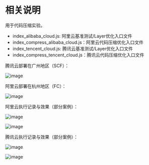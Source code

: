 # 相关说明

用于代码压缩实验。

- index_alibaba_cloud.js: 阿里云基准测试/Layer优化入口文件
- index_compress_alibaba_cloud.js：阿里云代码压缩优化入口文件
- index_tencent_cloud.js: 腾讯云基准测试/Layer优化入口文件
- index_compress_tencent_cloud.js：腾讯云代码压缩优化入口文件

腾讯云部署在广州地区（SCF）：

![image](https://github.com/anycodes/compress-lab/assets/21079031/120271d2-41e5-45ed-bcb6-0b96299738f4)

阿里云部署在杭州地区（FC）：

![image](https://github.com/anycodes/compress-lab/assets/21079031/2c55fee9-6b00-4a5a-9b34-6c35d32f1596)

阿里云执行记录与效果（部分案例）：

![image](https://github.com/anycodes/compress-lab/assets/21079031/d1e11c3e-c407-4e58-a40f-ed317f3e9924)

![image](https://github.com/anycodes/compress-lab/assets/21079031/6623543b-21d7-4fd2-b179-80b19bc8333e)

腾讯云执行记录与效果（部分案例）：

![image](https://github.com/anycodes/compress-lab/assets/21079031/15074d0a-490b-456e-a15a-bb3276531030)

![image](https://github.com/anycodes/compress-lab/assets/21079031/ce07e35f-b550-45b4-832c-509e82e63c66)
